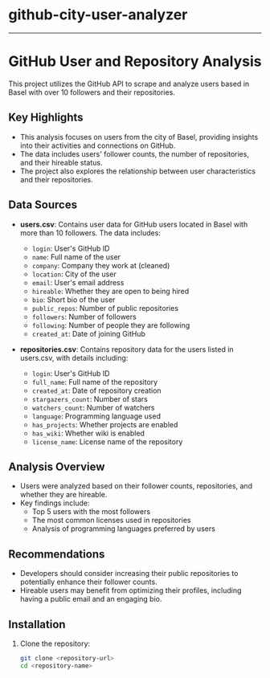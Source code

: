 # github-city-user-analyzer
***
# GitHub User and Repository Analysis

This project utilizes the GitHub API to scrape and analyze users based in Basel with over 10 followers and their repositories.

## Key Highlights
- This analysis focuses on users from the city of Basel, providing insights into their activities and connections on GitHub.
- The data includes users' follower counts, the number of repositories, and their hireable status.
- The project also explores the relationship between user characteristics and their repositories.

## Data Sources
- **users.csv**: Contains user data for GitHub users located in Basel with more than 10 followers. The data includes:
  - `login`: User's GitHub ID
  - `name`: Full name of the user
  - `company`: Company they work at (cleaned)
  - `location`: City of the user
  - `email`: User's email address
  - `hireable`: Whether they are open to being hired
  - `bio`: Short bio of the user
  - `public_repos`: Number of public repositories
  - `followers`: Number of followers
  - `following`: Number of people they are following
  - `created_at`: Date of joining GitHub

- **repositories.csv**: Contains repository data for the users listed in users.csv, with details including:
  - `login`: User's GitHub ID
  - `full_name`: Full name of the repository
  - `created_at`: Date of repository creation
  - `stargazers_count`: Number of stars
  - `watchers_count`: Number of watchers
  - `language`: Programming language used
  - `has_projects`: Whether projects are enabled
  - `has_wiki`: Whether wiki is enabled
  - `license_name`: License name of the repository

## Analysis Overview
- Users were analyzed based on their follower counts, repositories, and whether they are hireable.
- Key findings include:
  - Top 5 users with the most followers
  - The most common licenses used in repositories
  - Analysis of programming languages preferred by users

## Recommendations
- Developers should consider increasing their public repositories to potentially enhance their follower counts.
- Hireable users may benefit from optimizing their profiles, including having a public email and an engaging bio.

## Installation
1. Clone the repository:
   ```bash
   git clone <repository-url>
   cd <repository-name>

